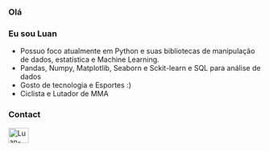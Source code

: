 ### Olá 
### Eu sou Luan

- Possuo foco atualmente em Python e suas bibliotecas de manipulação de dados, estatística e Machine Learning.
- Pandas, Numpy, Matplotlib, Seaborn e Sckit-learn e SQL para análise de dados 
- Gosto de tecnologia e Esportes :)
- Ciclista e Lutador de MMA

  
 ### Contact
<a href="https://www.linkedin.com/in/luan-tavares-01971619a" target="_blank">
<img align="center" alt="Luan-Linkdin" height="30" width="40" src="https://cdn.jsdelivr.net/gh/devicons/devicon/icons/linkedin/linkedin-original.svg" style="max-width: 100%;">
</a>


